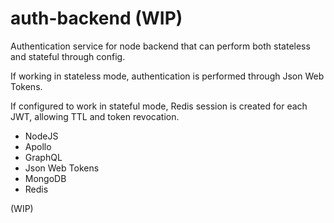 # auth-backend (WIP)

Authentication service for node backend that can perform both stateless and stateful through config. 

If working in stateless mode, authentication is performed through Json Web Tokens.

If configured to work in stateful mode, Redis session is created for each JWT, allowing TTL and token revocation.

* NodeJS
* Apollo 
* GraphQL
* Json Web Tokens
* MongoDB
* Redis


(WIP)
